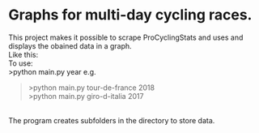 # Graphs for multi-day cycling races.
This project makes it possible to scrape ProCyclingStats and uses and displays the obained data in a graph.
<br>
Like this:<br>
To use:<br>
\>python main.py <race-name> year
e.g.<br>
>\>python main.py tour-de-france 2018<br>
>\>python main.py giro-d-italia 2017
<br>
The program creates subfolders in the directory to store data.
